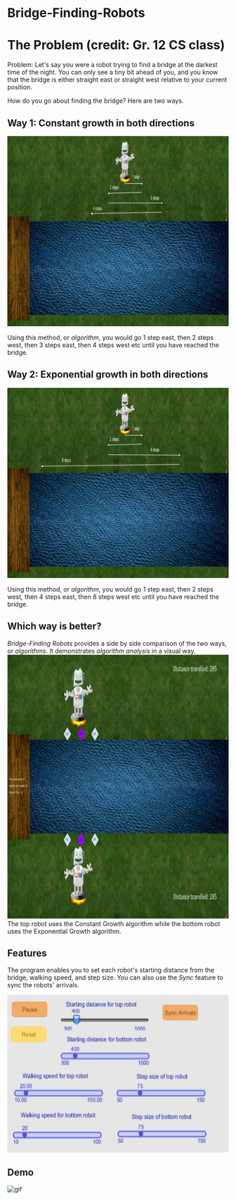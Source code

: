 # Bridge-Finding-Robots

<h1> The Problem (credit: Gr. 12 CS class)</h1>
<p>Problem: Let's say you were a robot trying to find a bridge at the darkest time of the night. You can only see a tiny bit ahead of you, and you know that the bridge is either straight east or straight west relative to your current position.</p>

<p>How do you go about finding the bridge? Here are two ways.</p>

<h2> Way 1: Constant growth in both directions </h2>
<img src="readme/cg.jpg" alt="cg" width="960" height="432">
<p> Using this method, or <i>algorithm</i>, you would go 1 step east, then 2 steps west, then 3 steps east, then 4 steps west etc until you have reached the bridge. </p>

<h2> Way 2: Exponential growth in both directions </h2>
<img src="readme/exp.jpg" alt="exp" width="960" height="432">
<p> Using this method, or <i>algorithm</i>, you would go 1 step east, then 2 steps west, then 4 steps east, then 8 steps west etc until you have reached the bridge. </p>

<h2>Which way is better?</h2>
<p> <i>Bridge-Finding Robots</i> provides a side by side comparison of the two ways, or <i>algorithms</i>. It demonstrates <i>algorithm analysis</i> in a visual way.
 
 
<img src="readme/program.png" alt="program" width="1200" height="600">
  The top robot uses the Constant Growth algorithm while the bottom robot uses the Exponential Growth algorithm.  </p>

<h2>Features</h2>
<p>The program enables you to set each robot's starting distance from the bridge, walking speed, and step size. You can also use the <i>Sync</i> feature to sync the robots' arrivals.</p>
<img src="readme/gui.png" alt="gui" width="600" height="358">

<h2>Demo</h2>
<img src="readme/Bridge-Finding Robots.gif" alt="gif" width="800" height="450">
  
